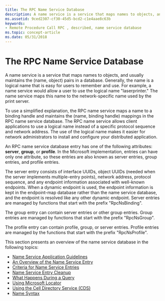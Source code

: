 ```yaml
---
title: The RPC Name Service Database
description: A name service is a service that maps names to objects, and usually maintains the (name, object) pairs in a database.
ms.assetid: 9ced2307-cf30-45d5-bcd2-c1e4aae8c63b
keywords:
- Remote Procedure Call RPC , described, name service database
ms.topic: concept-article
ms.date: 05/31/2018
---
```


# The RPC Name Service Database

A name service is a service that maps names to objects, and usually maintains the (name, object) pairs in a database. Generally, the name is a logical name that is easy for users to remember and use. For example, a name service would allow a user to use the logical name "laserprinter." The name service maps this name to the network-specific name used by the print server.

To use a simplified explanation, the RPC name service maps a name to a binding handle and maintains the (name, binding handle) mappings in the RPC name service database. The RPC name service allows client applications to use a logical name instead of a specific protocol sequence and network address. The use of the logical name makes it easier for network administrators to install and configure your distributed application.

An RPC name service database entry has one of the following attributes: **server**, **group**, or **profile**. In the Microsoft implementation, entries can have only one attribute, so these entries are also known as server entries, group entries, and profile entries.

The server entry consists of interface UUIDs, object UUIDs (needed when the server implements multiple-entry points), network address, protocol sequence, and any endpoint information associated with well-known endpoints. When a dynamic endpoint is used, the endpoint information is kept in the endpoint-map database rather than the name service database, and the endpoint is resolved like any other dynamic endpoint. Server entries are managed by functions that start with the prefix "RpcNsBinding".

The group entry can contain server entries or other group entries. Group entries are managed by functions that start with the prefix "RpcNsGroup".

The profile entry can contain profile, group, or server entries. Profile entries are managed by the functions that start with the prefix "RpcNsProfile".

This section presents an overview of the name service database in the following topics:

-   [Name Service Application Guidelines](name-service-application-guidelines.md)
-   [An Overview of the Name Service Entry](an-overview-of-the-name-service-entry.md)
-   [Criteria for Name Service Entries](criteria-for-name-service-entries.md)
-   [Name Service Entry Cleanup](name-service-entry-cleanup.md)
-   [What Happens During a Query](what-happens-during-a-query.md)
-   [Using Microsoft Locator](using-microsoft-locator.md)
-   [Using the Cell Directory Service (CDS)](using-the-cell-directory-service-cds-.md)
-   [Name Syntax](name-syntax.md)

 

 




